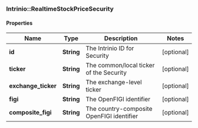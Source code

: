 ### Intrinio::RealtimeStockPriceSecurity

#### Properties
Name | Type | Description | Notes
------------ | ------------- | ------------- | -------------
**id** | **String** | The Intrinio ID for Security | [optional] 
**ticker** | **String** | The common/local ticker of the Security | [optional] 
**exchange_ticker** | **String** | The exchange-level ticker | [optional] 
**figi** | **String** | The OpenFIGI identifier | [optional] 
**composite_figi** | **String** | The country-composite OpenFIGI identifier | [optional] 


